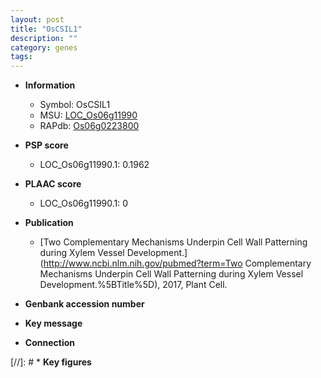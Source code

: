 ```yaml
---
layout: post
title: "OsCSIL1"
description: ""
category: genes
tags: 
---
```


* **Information**  
    + Symbol: OsCSIL1  
    + MSU: [LOC_Os06g11990](http://rice.plantbiology.msu.edu/cgi-bin/ORF_infopage.cgi?orf=LOC_Os06g11990)  
    + RAPdb: [Os06g0223800](http://rapdb.dna.affrc.go.jp/viewer/gbrowse_details/irgsp1?name=Os06g0223800)  

* **PSP score**  
    + LOC_Os06g11990.1: 0.1962 

* **PLAAC score**  
    + LOC_Os06g11990.1: 0 

* **Publication**  
    + [Two Complementary Mechanisms Underpin Cell Wall Patterning during Xylem Vessel Development.](http://www.ncbi.nlm.nih.gov/pubmed?term=Two Complementary Mechanisms Underpin Cell Wall Patterning during Xylem Vessel Development.%5BTitle%5D), 2017, Plant Cell.

* **Genbank accession number**  

* **Key message**  

* **Connection**  

[//]: # * **Key figures**  


